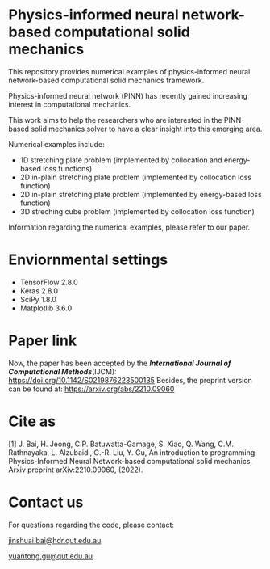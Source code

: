 # Physics-informed neural network-based computational solid mechanics
This repository provides numerical examples of physics-informed neural network-based computational solid mechanics framework. 

Physics-informed neural network (PINN) has recently gained increasing interest in computational  mechanics.

This work aims to help the researchers who are interested in the PINN-based solid mechanics solver to have a clear insight into this emerging area.

Numerical examples include:
 - 1D stretching plate problem (implemented by collocation and energy-based loss functions)
 - 2D in-plain stretching plate problem (implemented by collocation loss function)
 - 2D in-plain stretching plate problem (implemented by energy-based loss function)
 - 3D streching cube problem (implemented by collocation loss function)

Information regarding the numerical examples, please refer to our paper.

# Enviornmental settings
 - TensorFlow  2.8.0 
 - Keras       2.8.0
 - SciPy       1.8.0
 - Matplotlib  3.6.0
 
# Paper link
Now, the paper has been accepted by the ***International Journal of Computational Methods***(IJCM):
https://doi.org/10.1142/S0219876223500135
Besides, the preprint version can be found at:
https://arxiv.org/abs/2210.09060

# Cite as
[1] J. Bai, H. Jeong, C.P. Batuwatta-Gamage, S. Xiao, Q. Wang, C.M. Rathnayaka, L. Alzubaidi, G.-R. Liu, Y. Gu, An introduction to programming Physics-Informed Neural Network-based computational solid mechanics, Arxiv preprint  arXiv:2210.09060, (2022).

# Contact us
For questions regarding the code, please contact:

jinshuai.bai@hdr.qut.edu.au

yuantong.gu@qut.edu.au
